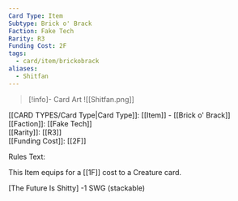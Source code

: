 ```yaml
---
Card Type: Item
Subtype: Brick o' Brack
Faction: Fake Tech
Rarity: R3
Funding Cost: 2F
tags:
  - card/item/brickobrack
aliases:
  - Shitfan
---
```

> [!info]- Card Art
> ![[Shitfan.png]]

[[CARD TYPES/Card Type|Card Type]]: [[Item]] - [[Brick o' Brack]]  
[[Faction]]: [[Fake Tech]]  
[[Rarity]]: [[R3]]  
[[Funding Cost]]: [[2F]]  

Rules Text:  

This Item equips for a [[1F]] cost to a Creature card.  

[The Future Is Shitty] -1 SWG (stackable)  